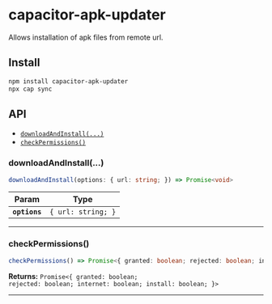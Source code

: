 # capacitor-apk-updater

Allows installation of apk files from remote url.

## Install

```bash
npm install capacitor-apk-updater
npx cap sync
```

## API

<docgen-index>

* [`downloadAndInstall(...)`](#downloadandinstall)
* [`checkPermissions()`](#checkpermissions)

</docgen-index>

<docgen-api>
<!--Update the source file JSDoc comments and rerun docgen to update the docs below-->

### downloadAndInstall(...)

```typescript
downloadAndInstall(options: { url: string; }) => Promise<void>
```

| Param         | Type                          |
| ------------- | ----------------------------- |
| **`options`** | <code>{ url: string; }</code> |

--------------------


### checkPermissions()

```typescript
checkPermissions() => Promise<{ granted: boolean; rejected: boolean; internet: boolean; install: boolean; }>
```

**Returns:** <code>Promise&lt;{ granted: boolean; rejected: boolean; internet: boolean; install: boolean; }&gt;</code>

--------------------

</docgen-api>
